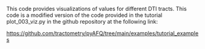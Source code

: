 This code provides visualizations of values for different DTI tracts. 
This code is a modified version of the code provided in the tutorial
plot_003_viz.py in the github repository at the following link:

https://github.com/tractometry/pyAFQ/tree/main/examples/tutorial_examples